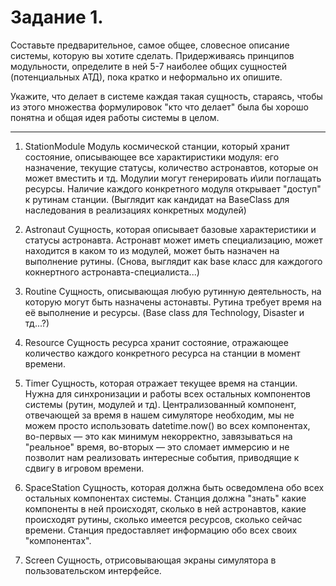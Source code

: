 # Задание 1.

Составьте предварительное, самое общее, словесное описание системы, которую вы хотите сделать. Придерживаясь принципов модульности, определите в ней 5-7 наиболее общих сущностей (потенциальных АТД), пока кратко и неформально их опишите.

Укажите, что делает в системе каждая такая сущность, стараясь, чтобы из этого множества формулировок "кто что делает" была бы хорошо понятна и общая идея работы системы в целом. 

---

1. StationModule 
Модуль космической станции, который хранит состояние, описывающее все характиристики модуля: его назначение, текущие статусы, количество астронавтов, которые он может вместить и тд. 
Модулии могут генерировать и\или поглащать ресурсы. Наличие каждого конкретного модуля открывает "доступ" к рутинам станции.
(Выглядит как кандидат на BaseClass для наследования в реализациях конкретных модулей)

2. Astronaut
Сущность, которая описывает базовые характеристики и статусы астронавта.
Астронавт может иметь специализацию, может находится в каком то из модулей, может быть назначен на выполнение рутины.
(Снова, выглядит как base класс для каждогого кокнертного астронавта-специалиста...)

3. Routine
Сущность, описывающая любую рутинную деятельность, на которую могут быть назначены астонавты. Рутина требует время на её выполнение и ресурсы. 
(Base class для Technology, Disaster и тд...?)

4. Resource 
Сущность ресурса хранит состояние, отражающее количество каждого конкретного ресурса на станции в момент времени.

5. Timer 
Сущность, которая отражает текущее время на станции. Нужна для синхронизации и работы всех остальных компонентов системы (рутин, модулей и тд).
Централизованный компонент, отвечающей за время в нашем симуляторе необходим, мы не можем просто использовать datetime.now() во всех компонентах, во-первых — это
как минимум некорректно, завязываться на "реальное" время, во-вторых — это сломает иммерсию и не позволит нам реализовать интересные события, приводящие к сдвигу в игровом времени.

6. SpaceStation 
Сущность, которая должна быть осведомленa обо всех остальных компонентах системы. Станция должна "знать" какие компоненты в ней происходят, сколько в ней астронавтов, какие происходят рутины,
сколько имеется ресурсов, сколько сейчас времени. Станция предоставляет информацию обо всех своих "компонентах".

7. Screen
Сущность, отрисовывающая экраны симулятора в пользовательском интерфейсe.
